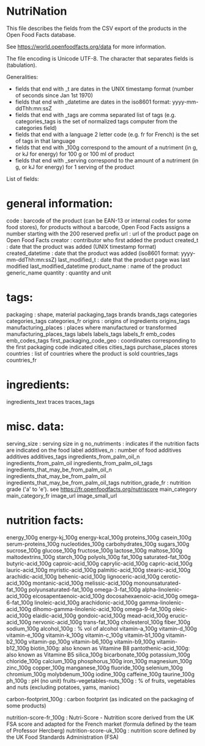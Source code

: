 # NutriNation
This file describes the fields from the CSV export of the products in the Open Food Facts database.

See https://world.openfoodfacts.org/data for more information.

The file encoding is Unicode UTF-8. The character that separates fields is <tab> (tabulation).

Generalities:

- fields that end with _t are dates in the UNIX timestamp format (number of seconds since Jan 1st 1970)
- fields that end with _datetime are dates in the iso8601 format: yyyy-mm-ddThh:mn:ssZ
- fields that end with _tags are comma separated list of tags (e.g. categories_tags is the set of normalized tags computer from the categories field)
- fields that end with a language 2 letter code (e.g. fr for French) is the set of tags in that language
- fields that end with _100g correspond to the amount of a nutriment (in g, or kJ for energy) for 100 g or 100 ml of product
- fields that end with _serving correspond to the amount of a nutriment (in g, or kJ for energy) for 1 serving of the product

List of fields:

# general information:

code : barcode of the product (can be EAN-13 or internal codes for some food stores), for products without a barcode, Open Food Facts assigns a number starting with the 200 reserved prefix
url : url of the product page on Open Food Facts
creator : contributor who first added the product
created_t : date that the product was added (UNIX timestamp format)
created_datetime : date that the product was added (iso8601 format: yyyy-mm-ddThh:mn:ssZ)
last_modified_t : date that the product page was last modified
last_modified_datetime
product_name : name of the product
generic_name
quantity : quantity and unit

# tags:

packaging : shape, material
packaging_tags
brands
brands_tags
categories
categories_tags
categories_fr
origins : origins of ingredients
origins_tags
manufacturing_places : places where manufactured or transformed
manufacturing_places_tags
labels
labels_tags
labels_fr
emb_codes
emb_codes_tags
first_packaging_code_geo : coordinates corresponding to the first packaging code indicated
cities
cities_tags
purchase_places
stores
countries : list of countries where the product is sold
countries_tags
countries_fr

# ingredients:

ingredients_text
traces
traces_tags

# misc. data:

serving_size : serving size in g
no_nutriments : indicates if the nutrition facts are indicated on the food label
additives_n : number of food additives
additives
additives_tags
ingredients_from_palm_oil_n
ingredients_from_palm_oil
ingredients_from_palm_oil_tags
ingredients_that_may_be_from_palm_oil_n
ingredients_that_may_be_from_palm_oil
ingredients_that_may_be_from_palm_oil_tags
nutrition_grade_fr : nutrition grade ('a' to 'e'). see https://fr.openfoodfacts.org/nutriscore
main_category
main_category_fr
image_url
image_small_url

# nutrition facts:

energy_100g
energy-kj_100g
energy-kcal_100g
proteins_100g
casein_100g
serum-proteins_100g
nucleotides_100g
carbohydrates_100g
sugars_100g
sucrose_100g
glucose_100g
fructose_100g
lactose_100g
maltose_100g
maltodextrins_100g
starch_100g
polyols_100g
fat_100g
saturated-fat_100g
butyric-acid_100g
caproic-acid_100g
caprylic-acid_100g
capric-acid_100g
lauric-acid_100g
myristic-acid_100g
palmitic-acid_100g
stearic-acid_100g
arachidic-acid_100g
behenic-acid_100g
lignoceric-acid_100g
cerotic-acid_100g
montanic-acid_100g
melissic-acid_100g
monounsaturated-fat_100g
polyunsaturated-fat_100g
omega-3-fat_100g
alpha-linolenic-acid_100g
eicosapentaenoic-acid_100g
docosahexaenoic-acid_100g
omega-6-fat_100g
linoleic-acid_100g
arachidonic-acid_100g
gamma-linolenic-acid_100g
dihomo-gamma-linolenic-acid_100g
omega-9-fat_100g
oleic-acid_100g
elaidic-acid_100g
gondoic-acid_100g
mead-acid_100g
erucic-acid_100g
nervonic-acid_100g
trans-fat_100g
cholesterol_100g
fiber_100g
sodium_100g
alcohol_100g : % vol of alcohol
vitamin-a_100g
vitamin-d_100g
vitamin-e_100g
vitamin-k_100g
vitamin-c_100g
vitamin-b1_100g
vitamin-b2_100g
vitamin-pp_100g
vitamin-b6_100g
vitamin-b9_100g
vitamin-b12_100g
biotin_100g: also known as Vitamine B8
pantothenic-acid_100g: also known as Vitamine B5
silica_100g
bicarbonate_100g
potassium_100g
chloride_100g
calcium_100g
phosphorus_100g
iron_100g
magnesium_100g
zinc_100g
copper_100g
manganese_100g
fluoride_100g
selenium_100g
chromium_100g
molybdenum_100g
iodine_100g
caffeine_100g
taurine_100g
ph_100g : pH (no unit)
fruits-vegetables-nuts_100g : % of fruits, vegetables and nuts (excluding potatoes, yams, manioc)

carbon-footprint_100g : carbon footprint (as indicated on the packaging of some products)

nutrition-score-fr_100g : Nutri-Score - Nutrition score derived from the UK FSA score and adapted for the French market (formula defined by the team of Professor Hercberg)
nutrition-score-uk_100g : nutrition score defined by the UK Food Standards Administration (FSA)